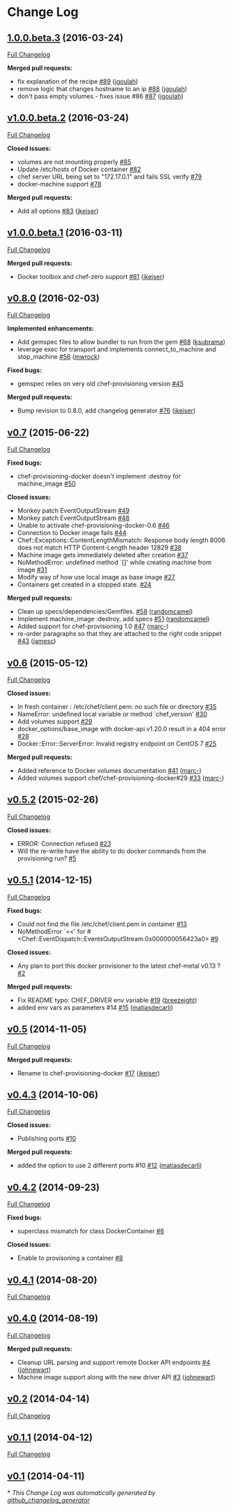 # Change Log

## [1.0.0.beta.3](https://github.com/chef/chef-provisioning-docker/tree/1.0.0.beta.3) (2016-03-24)
[Full Changelog](https://github.com/chef/chef-provisioning-docker/compare/v1.0.0.beta.2...1.0.0.beta.3)

**Merged pull requests:**

- fix explanation of the recipe [\#89](https://github.com/chef/chef-provisioning-docker/pull/89) ([jgoulah](https://github.com/jgoulah))
- remove logic that changes hostname to an ip [\#88](https://github.com/chef/chef-provisioning-docker/pull/88) ([jgoulah](https://github.com/jgoulah))
- don't pass empty volumes - fixes issue \#86 [\#87](https://github.com/chef/chef-provisioning-docker/pull/87) ([jgoulah](https://github.com/jgoulah))

## [v1.0.0.beta.2](https://github.com/chef/chef-provisioning-docker/tree/v1.0.0.beta.2) (2016-03-24)
[Full Changelog](https://github.com/chef/chef-provisioning-docker/compare/v1.0.0.beta.1...v1.0.0.beta.2)

**Closed issues:**

- volumes are not mounting properly [\#85](https://github.com/chef/chef-provisioning-docker/issues/85)
- Update /etc/hosts of Docker container [\#82](https://github.com/chef/chef-provisioning-docker/issues/82)
- chef server URL being set to "172.17.0.1" and fails SSL verify [\#79](https://github.com/chef/chef-provisioning-docker/issues/79)
- docker-machine support [\#78](https://github.com/chef/chef-provisioning-docker/issues/78)

**Merged pull requests:**

- Add all options [\#83](https://github.com/chef/chef-provisioning-docker/pull/83) ([jkeiser](https://github.com/jkeiser))

## [v1.0.0.beta.1](https://github.com/chef/chef-provisioning-docker/tree/v1.0.0.beta.1) (2016-03-11)
[Full Changelog](https://github.com/chef/chef-provisioning-docker/compare/v0.8.0...v1.0.0.beta.1)

**Merged pull requests:**

- Docker toolbox and chef-zero support [\#81](https://github.com/chef/chef-provisioning-docker/pull/81) ([jkeiser](https://github.com/jkeiser))

## [v0.8.0](https://github.com/chef/chef-provisioning-docker/tree/v0.8.0) (2016-02-03)
[Full Changelog](https://github.com/chef/chef-provisioning-docker/compare/v0.7...v0.8.0)

**Implemented enhancements:**

- Add gemspec files to allow bundler to run from the gem [\#68](https://github.com/chef/chef-provisioning-docker/pull/68) ([ksubrama](https://github.com/ksubrama))
- leverage exec for transport and implements connect\_to\_machine and stop\_machine [\#56](https://github.com/chef/chef-provisioning-docker/pull/56) ([mwrock](https://github.com/mwrock))

**Fixed bugs:**

- gemspec relies on very old chef-provisioning version [\#45](https://github.com/chef/chef-provisioning-docker/issues/45)

**Merged pull requests:**

- Bump revision to 0.8.0, add changelog generator [\#76](https://github.com/chef/chef-provisioning-docker/pull/76) ([jkeiser](https://github.com/jkeiser))

## [v0.7](https://github.com/chef/chef-provisioning-docker/tree/v0.7) (2015-06-22)
[Full Changelog](https://github.com/chef/chef-provisioning-docker/compare/v0.6...v0.7)

**Fixed bugs:**

- chef-provisioning-docker doesn't implement :destroy for machine\_image [\#50](https://github.com/chef/chef-provisioning-docker/issues/50)

**Closed issues:**

- Monkey patch EventOutputStream  [\#49](https://github.com/chef/chef-provisioning-docker/issues/49)
- Monkey patch EventOutputStream  [\#48](https://github.com/chef/chef-provisioning-docker/issues/48)
- Unable to activate chef-provisioning-docker-0.6 [\#46](https://github.com/chef/chef-provisioning-docker/issues/46)
- Connection to Docker image fails [\#44](https://github.com/chef/chef-provisioning-docker/issues/44)
- Chef::Exceptions::ContentLengthMismatch: Response body length 8006 does not match HTTP Content-Length header 12829 [\#38](https://github.com/chef/chef-provisioning-docker/issues/38)
- Machine image gets immediately deleted after creation [\#37](https://github.com/chef/chef-provisioning-docker/issues/37)
- NoMethodError: undefined method `\[\]' while creating machine from image [\#31](https://github.com/chef/chef-provisioning-docker/issues/31)
- Modify way of how use local image as base image [\#27](https://github.com/chef/chef-provisioning-docker/issues/27)
- Containers get created in a stopped state. [\#24](https://github.com/chef/chef-provisioning-docker/issues/24)

**Merged pull requests:**

- Clean up specs/dependencies/Gemfiles. [\#58](https://github.com/chef/chef-provisioning-docker/pull/58) ([randomcamel](https://github.com/randomcamel))
- Implement machine\_image :destroy, add specs [\#51](https://github.com/chef/chef-provisioning-docker/pull/51) ([randomcamel](https://github.com/randomcamel))
- Added support for chef-provisioning 1.0 [\#47](https://github.com/chef/chef-provisioning-docker/pull/47) ([marc-](https://github.com/marc-))
- re-order paragraphs so that they are attached to the right code snippet [\#43](https://github.com/chef/chef-provisioning-docker/pull/43) ([jamesc](https://github.com/jamesc))

## [v0.6](https://github.com/chef/chef-provisioning-docker/tree/v0.6) (2015-05-12)
[Full Changelog](https://github.com/chef/chef-provisioning-docker/compare/v0.5.2...v0.6)

**Closed issues:**

- In fresh container : /etc/chef/client.pem: no such file or directory [\#35](https://github.com/chef/chef-provisioning-docker/issues/35)
- NameError: undefined local variable or method `chef\_version' [\#30](https://github.com/chef/chef-provisioning-docker/issues/30)
- Add volumes support [\#29](https://github.com/chef/chef-provisioning-docker/issues/29)
- docker\_options/base\_image with docker-api v1.20.0 result in a 404 error [\#28](https://github.com/chef/chef-provisioning-docker/issues/28)
- Docker::Error::ServerError: Invalid registry endpoint on CentOS 7 [\#25](https://github.com/chef/chef-provisioning-docker/issues/25)

**Merged pull requests:**

- Added reference to Docker volumes documentation [\#41](https://github.com/chef/chef-provisioning-docker/pull/41) ([marc-](https://github.com/marc-))
- Added volumes support chef/chef-provisioning-docker\#29 [\#33](https://github.com/chef/chef-provisioning-docker/pull/33) ([marc-](https://github.com/marc-))

## [v0.5.2](https://github.com/chef/chef-provisioning-docker/tree/v0.5.2) (2015-02-26)
[Full Changelog](https://github.com/chef/chef-provisioning-docker/compare/v0.5.1...v0.5.2)

**Closed issues:**

- ERROR: Connection refused [\#23](https://github.com/chef/chef-provisioning-docker/issues/23)
- Will the re-write have the ability to do docker commands from the provisioning run? [\#5](https://github.com/chef/chef-provisioning-docker/issues/5)

## [v0.5.1](https://github.com/chef/chef-provisioning-docker/tree/v0.5.1) (2014-12-15)
[Full Changelog](https://github.com/chef/chef-provisioning-docker/compare/v0.5...v0.5.1)

**Fixed bugs:**

- Could not find the file /etc/chef/client.pem in container [\#13](https://github.com/chef/chef-provisioning-docker/issues/13)
- NoMethodError  `\<\<' for \#\<Chef::EventDispatch::EventsOutputStream:0x000000056423a0\> [\#9](https://github.com/chef/chef-provisioning-docker/issues/9)

**Closed issues:**

- Any plan to port this docker provisioner to the latest chef-metal v0.13 ? [\#2](https://github.com/chef/chef-provisioning-docker/issues/2)

**Merged pull requests:**

- Fix README typo: CHEF\_DRIVER env variable [\#19](https://github.com/chef/chef-provisioning-docker/pull/19) ([breezeight](https://github.com/breezeight))
- added env vars as parameters \#14 [\#15](https://github.com/chef/chef-provisioning-docker/pull/15) ([matiasdecarli](https://github.com/matiasdecarli))

## [v0.5](https://github.com/chef/chef-provisioning-docker/tree/v0.5) (2014-11-05)
[Full Changelog](https://github.com/chef/chef-provisioning-docker/compare/v0.4.3...v0.5)

**Merged pull requests:**

- Rename to chef-provisioning-docker [\#17](https://github.com/chef/chef-provisioning-docker/pull/17) ([jkeiser](https://github.com/jkeiser))

## [v0.4.3](https://github.com/chef/chef-provisioning-docker/tree/v0.4.3) (2014-10-06)
[Full Changelog](https://github.com/chef/chef-provisioning-docker/compare/v0.4.2...v0.4.3)

**Closed issues:**

- Publishing ports [\#10](https://github.com/chef/chef-provisioning-docker/issues/10)

**Merged pull requests:**

- added the option to use 2 different ports \#10 [\#12](https://github.com/chef/chef-provisioning-docker/pull/12) ([matiasdecarli](https://github.com/matiasdecarli))

## [v0.4.2](https://github.com/chef/chef-provisioning-docker/tree/v0.4.2) (2014-09-23)
[Full Changelog](https://github.com/chef/chef-provisioning-docker/compare/v0.4.1...v0.4.2)

**Fixed bugs:**

- superclass mismatch for class DockerContainer [\#6](https://github.com/chef/chef-provisioning-docker/issues/6)

**Closed issues:**

- Enable to provisoning a container [\#8](https://github.com/chef/chef-provisioning-docker/issues/8)

## [v0.4.1](https://github.com/chef/chef-provisioning-docker/tree/v0.4.1) (2014-08-20)
[Full Changelog](https://github.com/chef/chef-provisioning-docker/compare/v0.4.0...v0.4.1)

## [v0.4.0](https://github.com/chef/chef-provisioning-docker/tree/v0.4.0) (2014-08-19)
[Full Changelog](https://github.com/chef/chef-provisioning-docker/compare/v0.2...v0.4.0)

**Merged pull requests:**

- Cleanup URL parsing and support remote Docker API endpoints [\#4](https://github.com/chef/chef-provisioning-docker/pull/4) ([johnewart](https://github.com/johnewart))
- Machine image support along with the new driver API  [\#3](https://github.com/chef/chef-provisioning-docker/pull/3) ([johnewart](https://github.com/johnewart))

## [v0.2](https://github.com/chef/chef-provisioning-docker/tree/v0.2) (2014-04-14)
[Full Changelog](https://github.com/chef/chef-provisioning-docker/compare/v0.1.1...v0.2)

## [v0.1.1](https://github.com/chef/chef-provisioning-docker/tree/v0.1.1) (2014-04-12)
[Full Changelog](https://github.com/chef/chef-provisioning-docker/compare/v0.1...v0.1.1)

## [v0.1](https://github.com/chef/chef-provisioning-docker/tree/v0.1) (2014-04-11)


\* *This Change Log was automatically generated by [github_changelog_generator](https://github.com/skywinder/Github-Changelog-Generator)*